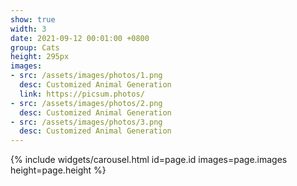 ```yaml
---
show: true
width: 3
date: 2021-09-12 00:01:00 +0800
group: Cats
height: 295px
images:
- src: /assets/images/photos/1.png
  desc: Customized Animal Generation
  link: https://picsum.photos/
- src: /assets/images/photos/2.png
  desc: Customized Animal Generation
- src: /assets/images/photos/3.png
  desc: Customized Animal Generation
---
```


{% include widgets/carousel.html id=page.id images=page.images height=page.height %}